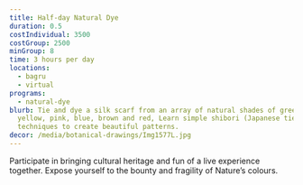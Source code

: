 ```yaml
---
title: Half-day Natural Dye
duration: 0.5
costIndividual: 3500
costGroup: 2500
minGroup: 8
time: 3 hours per day
locations: 
  - bagru
  - virtual
programs:
  - natural-dye
blurb: Tie and dye a silk scarf from an array of natural shades of green,
  yellow, pink, blue, brown and red, Learn simple shibori (Japanese tie-dye)
  techniques to create beautiful patterns.
decor: /media/botanical-drawings/Img1577L.jpg
---
```

Participate in bringing cultural heritage and fun of a live experience together. Expose yourself to the bounty and fragility of Nature’s colours.

